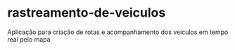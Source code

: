 # rastreamento-de-veiculos
Aplicação para criação de rotas e acompanhamento dos veículos em tempo real pelo mapa
